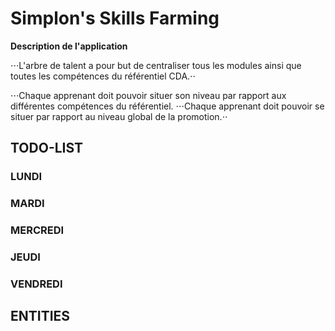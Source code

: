 # Simplon's Skills Farming

**Description de l'application**

⋅⋅⋅L'arbre de talent a pour but de centraliser tous les modules ainsi que toutes les compétences du référentiel CDA.⋅⋅

⋅⋅⋅Chaque apprenant doit pouvoir situer son niveau par rapport aux différentes compétences du référentiel.
⋅⋅⋅Chaque apprenant doit pouvoir se situer par rapport au niveau global de la promotion.⋅⋅

## TODO-LIST

### LUNDI

### MARDI

### MERCREDI

### JEUDI

### VENDREDI

## ENTITIES
